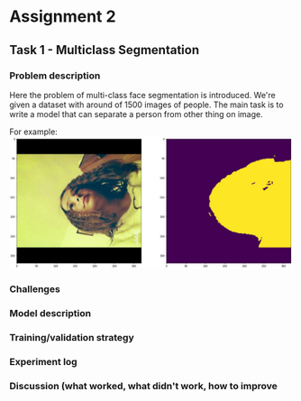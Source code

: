 # Assignment 2
## Task 1 - Multiclass Segmentation
### Problem description
Here the problem of multi-class face segmentation is introduced. We're given a dataset with around of 1500 images of people. The main task is to write a model that can separate a person from other thing on image.

For example:
![alt_text](https://github.com/MaxVoloskiy/CV_Assignment2/blob/master/img/example1.jpg)

### Challenges

### Model description

### Training/validation strategy

### Experiment log

### Discussion (what worked, what didn't work, how to improve
